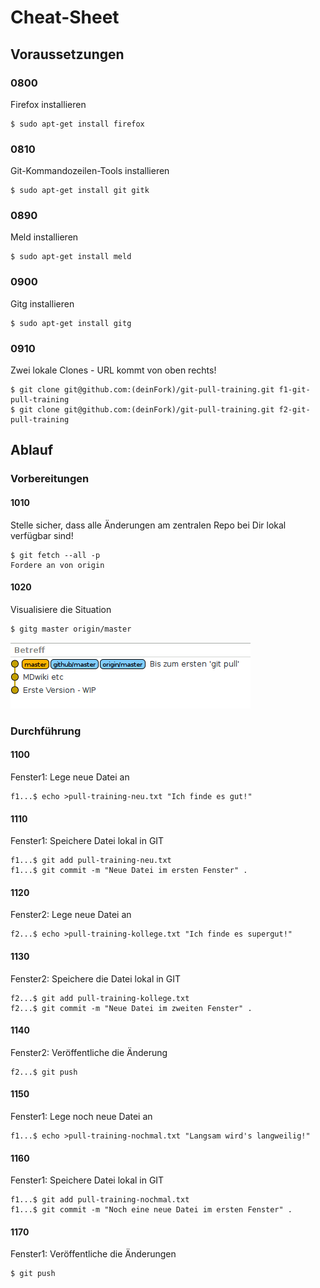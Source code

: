 Cheat-Sheet
===========

Voraussetzungen
---------------

### 0800

Firefox installieren

```
$ sudo apt-get install firefox
```

### 0810

Git-Kommandozeilen-Tools installieren

```
$ sudo apt-get install git gitk
```

### 0890

Meld installieren

```
$ sudo apt-get install meld
```

### 0900

Gitg installieren

```
$ sudo apt-get install gitg
```

### 0910

Zwei lokale Clones - URL kommt von oben rechts!

```
$ git clone git@github.com:(deinFork)/git-pull-training.git f1-git-pull-training
$ git clone git@github.com:(deinFork)/git-pull-training.git f2-git-pull-training
```

Ablauf
------

### Vorbereitungen

#### 1010

Stelle sicher, dass alle Änderungen am zentralen Repo bei Dir lokal verfügbar sind!

```
$ git fetch --all -p
Fordere an von origin
```

#### 1020

Visualisiere die Situation

```
$ gitg master origin/master
```

![images/start.png](../images/start.png)

### Durchführung

#### 1100

Fenster1: Lege neue Datei an

```
f1...$ echo >pull-training-neu.txt "Ich finde es gut!"
```

#### 1110

Fenster1: Speichere Datei lokal in GIT

```
f1...$ git add pull-training-neu.txt
f1...$ git commit -m "Neue Datei im ersten Fenster" .
```

#### 1120

Fenster2: Lege neue Datei an

```
f2...$ echo >pull-training-kollege.txt "Ich finde es supergut!"
```

#### 1130

Fenster2: Speichere die Datei lokal in GIT

```
f2...$ git add pull-training-kollege.txt
f2...$ git commit -m "Neue Datei im zweiten Fenster" .
```

#### 1140

Fenster2: Veröffentliche die Änderung

```
f2...$ git push
```

#### 1150

Fenster1: Lege noch neue Datei an

```
f1...$ echo >pull-training-nochmal.txt "Langsam wird's langweilig!"
```

#### 1160

Fenster1: Speichere Datei lokal in GIT

```
f1...$ git add pull-training-nochmal.txt
f1...$ git commit -m "Noch eine neue Datei im ersten Fenster" .
```


#### 1170

Fenster1: Veröffentliche die Änderungen

```
$ git push
```

<html>
<p></p>
<p></p>
<p></p>
<p></p>
<p></p>
<p></p>
<p></p>
<p></p>
<p></p>
<p></p>
<p></p>
<p></p>
<p></p>
<p></p>
<p></p>
<p></p>
<p></p>
<p></p>
<p></p>
<p></p>
<p></p>
<p></p>
<p></p>
<p></p>
<p></p>
<p></p>
<p></p>
<p></p>
<p></p>
<p></p>
<p></p>
<p></p>
<p></p>
<p></p>
<p></p>
<p></p>
<p></p>
<p></p>
<p></p>
<p></p>
<p></p>
<p></p>
<p></p>
<p></p>
</html>
